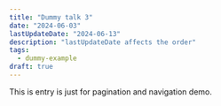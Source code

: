 ```yaml
---
title: "Dummy talk 3"
date: "2024-06-03"
lastUpdateDate: "2024-06-13"
description: "lastUpdateDate affects the order"
tags:
  - dummy-example
draft: true
---
```


This is entry is just for pagination and navigation demo.
